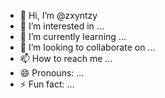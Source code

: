 - 👋 Hi, I’m @zxyntzy
- 👀 I’m interested in ...
- 🌱 I’m currently learning ...
- 💞️ I’m looking to collaborate on ...
- 📫 How to reach me ...
- 😄 Pronouns: ...
- ⚡ Fun fact: ...

<!---
zxyntzy/zxyntzy is a ✨ special ✨ repository because its `README.md` (this file) appears on your GitHub profile.
You can click the Preview link to take a look at your changes.
--->
